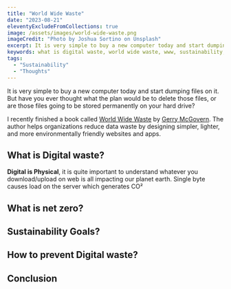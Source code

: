 ```yaml
---
title: "World Wide Waste"
date: "2023-08-21"
eleventyExcludeFromCollections: true
image: /assets/images/world-wide-waste.png
imageCredit: "Photo by Joshua Sortino on Unsplash"
excerpt: It is very simple to buy a new computer today and start dumping files on it. But have you ever thought what the plan would be to delete those files, or are those files going to be stored permanently on your hard drive?
keywords: what is digital waste, world wide waste, www, sustainability, sustainability goals, how to prevent digital waste, what is net zero
tags:
  - "Sustainability"
  - "Thoughts"
---
```


It is very simple to buy a new computer today and start dumping files on it. But have you ever thought what the plan would be to delete those files, or are those files going to be stored permanently on your hard drive?

I recently finished a book called [World Wide Waste](https://gerrymcgovern.com/world-wide-waste/) by [Gerry McGovern](https://gerrymcgovern.com/). The author helps organizations reduce data waste by designing simpler, lighter, and more environmentally friendly websites and apps.

## What is Digital waste?

**Digital is Physical**, it is quite important to understand whatever you download/upload on web is all impacting our planet earth. Single byte causes load on the server which generates CO²

## What is net zero?

## Sustainability Goals?

## How to prevent Digital waste?

## Conclusion
